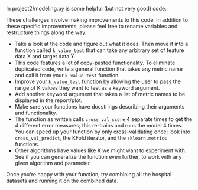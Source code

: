 In project2/modeling.py is some helpful (but not very good) code. 

These challenges involve making improvements to this code. In addition to these specific improvements, please feel free to rename variables and restructure things along the way.

* Take a look at the code and figure out what it does.
Then move it into a function called `k_value_test` that can take any arbitrary set of feature data X and target data Y.
* This code features a lot of copy-pasted functionality. To eliminate duplicated code, write a general function that takes any metric name and call it from your `k_value_test` function.
* Improve your `k_value_test` function by allowing the user to pass the range of K values they want to test as a keyword argument.
* Add another keyword argument that takes a list of metric names to be displayed in the report/plot.
* Make sure your functions have docstrings describing  their arguments and functionality.
* The function as written calls `cross_val_score` 4 separate times to get the 4 different error measures; this re-trains and runs the model 4 times. You can speed up your function by only cross-validating once; look into `cross_val_predict`, the KFold iterator, and the `sklearn.metrics` functions.
* Other algorithms have values like K we might want to experiment with. See if you can generalize the function even further, to work with any given algorithm and parameter.

Once you're happy with your function, try combining all the hospital datasets and running it on the combined data.
